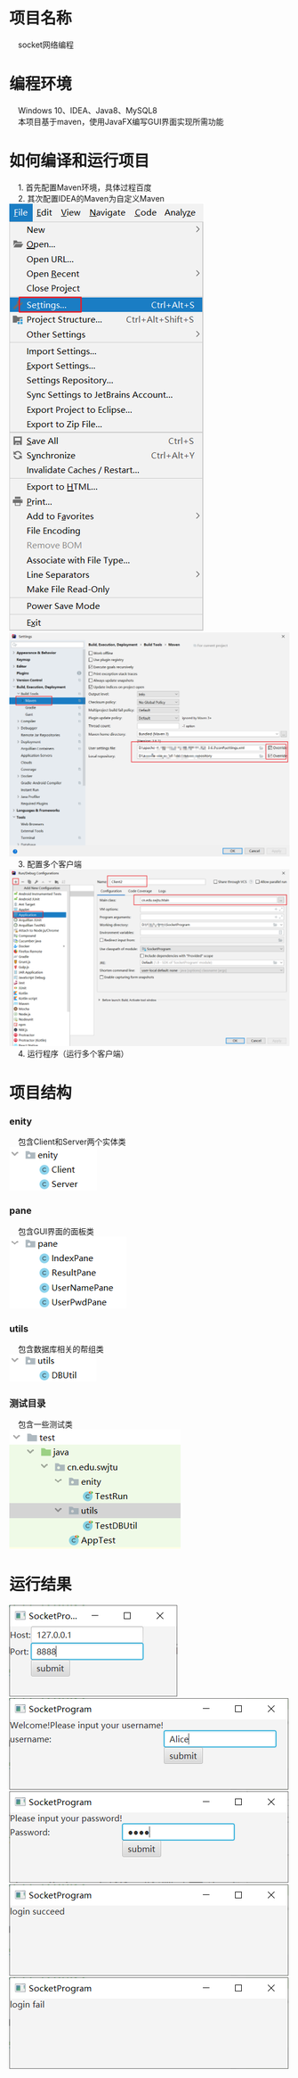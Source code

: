 # 项目名称
&nbsp;&nbsp;&nbsp;&nbsp;socket网络编程
# 编程环境
&nbsp;&nbsp;&nbsp;&nbsp;Windows 10、IDEA、Java8、MySQL8<br/>
&nbsp;&nbsp;&nbsp;&nbsp;本项目基于maven，使用JavaFX编写GUI界面实现所需功能
# 如何编译和运行项目
&nbsp;&nbsp;&nbsp;&nbsp;1. 首先配置Maven环境，具体过程百度<br/>
&nbsp;&nbsp;&nbsp;&nbsp;2. 其次配置IDEA的Maven为自定义Maven<br/>
![m1](res/img/m1.png)
![m2](res/img/m2.png)
&nbsp;&nbsp;&nbsp;&nbsp;3. 配置多个客户端<br/>
![s1](res/img/c1.png)
&nbsp;&nbsp;&nbsp;&nbsp;4. 运行程序（运行多个客户端）<br/>
# 项目结构
### enity
&nbsp;&nbsp;&nbsp;&nbsp;包含Client和Server两个实体类<br/>
![enity](res/img/enity.png)
### pane
&nbsp;&nbsp;&nbsp;&nbsp;包含GUI界面的面板类<br/>
![pane](res/img/pane.png)
### utils
&nbsp;&nbsp;&nbsp;&nbsp;包含数据库相关的帮组类<br/>
![utils](res/img/utils.png)
### 测试目录
&nbsp;&nbsp;&nbsp;&nbsp;包含一些测试类<br/>
![test](res/img/test.png)
# 运行结果
![r1](res/img/r1.png)
![r2](res/img/r2.png)
![r5](res/img/r5.png)
![r3](res/img/r3.png)
![r4](res/img/r4.png)